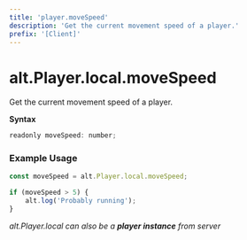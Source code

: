```yaml
---
title: 'player.moveSpeed'
description: 'Get the current movement speed of a player.'
prefix: '[Client]'
---
```


# alt.Player.local.moveSpeed

Get the current movement speed of a player.

**Syntax**

```js
readonly moveSpeed: number;
```

### Example Usage

```js
const moveSpeed = alt.Player.local.moveSpeed;

if (moveSpeed > 5) {
    alt.log('Probably running');
}
```

_alt.Player.local can also be a **player instance** from server_
